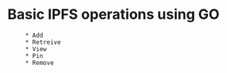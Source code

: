 # Basic IPFS operations using GO
         * Add
         * Retreive
         * View
         * Pin
         * Remove